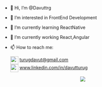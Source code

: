 - 👋 Hi, I’m @Davuttrg
- 👀 I’m interested in FrontEnd Development
- 🌱 I’m currently learning ReactNative
- 🤘 I’m currently working React,Angular
- 📫 How to reach me:

  <div display="flex" align-items="center" >
    <img width="25" height="25" align="center"  src="https://img.icons8.com/color/48/undefined/gmail-new.png" /> 
        <a target="_blank" href="mailto:turugdavut@gmail.com">turugdavut@gmail.com</a>
  </div>
   <div display="flex" align-items="center" >
    <img width="25" height="25" align="center"  src="https://img.icons8.com/color/48/undefined/linkedin-circled--v1.png" /> 
       <a target="_blank" href="https://www.linkedin.com/in/davutturug/">www.linkedin.com/in/davutturug</a>
  </div>

<p align="center">
<img  src="https://komarev.com/ghpvc/?username=Davuttrg&label=Profile Views&color=grey" />
</p>

